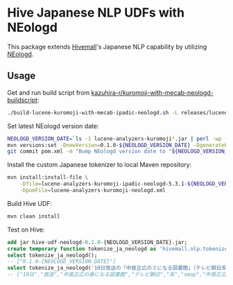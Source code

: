 Hive Japanese NLP UDFs with NEologd
===

This package extends [Hivemall](https://github.com/apache/incubator-hivemall)'s Japanese NLP capability by utilizing [NEologd](https://github.com/neologd/mecab-ipadic-neologd).

## Usage

Get and run build script from [kazuhira-r/kuromoji-with-mecab-neologd-buildscript](https://github.com/kazuhira-r/kuromoji-with-mecab-neologd-buildscript):

```sh
./build-lucene-kuromoji-with-mecab-ipadic-neologd.sh -L releases/lucene-solr/5.3.1 -p org.apache.lucene.analysis.ja.neologd
```

Set latest NEologd version date:

```sh
NEOLOGD_VERSION_DATE=`ls -1 lucene-analyzers-kuromoji*.jar | perl -wp -e 's!.+-(\d+).jar!$1!'`
mvn versions:set -DnewVersion=0.1.0-${NEOLOGD_VERSION_DATE} -DgenerateBackupPoms=false
git commit pom.xml -m "Bump NEologd version date to "${NEOLOGD_VERSION_DATE}
```

Install the custom Japanese tokenizer to local Maven repository:

```sh
mvn install:install-file \
    -Dfile=lucene-analyzers-kuromoji-ipadic-neologd-5.3.1-${NEOLOGD_VERSION_DATE}.jar \
    -DpomFile=lucene-analyzers-kuromoji-neologd.xml
```

Build Hive UDF:

```sh
mvn clean install
```

Test on Hive:

```sql
add jar hive-udf-neologd-0.1.0-{NEOLOGD_VERSION_DATE}.jar;
create temporary function tokenize_ja_neologd as 'hivemall.nlp.tokenizer.KuromojiNEologdUDF';
select tokenize_ja_neologd();
-- ["0.1.0-{NEOLOGD_VERSION_DATE}"]
select tokenize_ja_neologd('10日放送の「中居正広のミになる図書館」（テレビ朝日系）で、SMAPの中居正広が、篠原信一の過去の勘違いを明かす一幕があった。');
-- ["10日","放送","中居正広の身になる図書館","テレビ朝日","系","smap","中居正広","篠原信一","過去","勘違い","明かす","一幕"]
```
